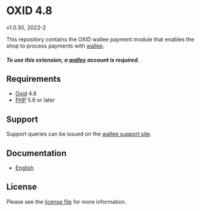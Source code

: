 

# OXID 4.8

v1.0.30, 2022-2

This repository contains the OXID  wallee payment module that enables the shop to process payments with [wallee](https://www.wallee.com).

##### To use this extension, a [wallee](https://www.wallee.com) account is required.

## Requirements

* [Oxid](https://www.oxid-esales.com/) 4.8
* [PHP](http://php.net/) 5.6 or later

## Support

Support queries can be issued on the [wallee support site](https://app-wallee.com/space/select?target=/support).

## Documentation

* [English](https://plugin-documentation.wallee.com/wallee-payment/oxid-4.8/1.0.30/docs/en/documentation.html)

## License

Please see the [license file](https://github.com/wallee-payment/oxid-4.8/blob/1.0.30/LICENSE) for more information.